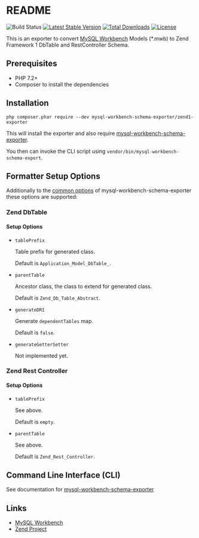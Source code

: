# README

![Build Status](https://github.com/mysql-workbench-schema-exporter/zend1-exporter/actions/workflows/continuous-integration.yml/badge.svg)
[![Latest Stable Version](https://poser.pugx.org/mysql-workbench-schema-exporter/zend1-exporter/v/stable.svg)](https://packagist.org/packages/mysql-workbench-schema-exporter/zend1-exporter)
[![Total Downloads](https://poser.pugx.org/mysql-workbench-schema-exporter/zend1-exporter/downloads.svg)](https://packagist.org/packages/mysql-workbench-schema-exporter/zend1-exporter) 
[![License](https://poser.pugx.org/mysql-workbench-schema-exporter/zend1-exporter/license.svg)](https://packagist.org/packages/mysql-workbench-schema-exporter/zend1-exporter)

This is an exporter to convert [MySQL Workbench](http://www.mysql.com/products/workbench/) Models (\*.mwb) to Zend Framework 1 DbTable and RestController Schema.

## Prerequisites

  * PHP 7.2+
  * Composer to install the dependencies

## Installation

```
php composer.phar require --dev mysql-workbench-schema-exporter/zend1-exporter
```

This will install the exporter and also require [mysql-workbench-schema-exporter](https://github.com/mysql-workbench-schema-exporter/mysql-workbench-schema-exporter).

You then can invoke the CLI script using `vendor/bin/mysql-workbench-schema-export`.

## Formatter Setup Options

Additionally to the [common options](https://github.com/mysql-workbench-schema-exporter/mysql-workbench-schema-exporter#configuring-mysql-workbench-schema-exporter) of mysql-workbench-schema-exporter these options are supported:

### Zend DbTable

#### Setup Options

  * `tablePrefix`

    Table prefix for generated class.

    Default is `Application_Model_DbTable_`.

  * `parentTable`

    Ancestor class, the class to extend for generated class.

    Default is `Zend_Db_Table_Abstract`.

  * `generateDRI`

    Generate `dependentTables` map.

    Default is `false`.

  * `generateGetterSetter`

    Not implemented yet.

### Zend Rest Controller

#### Setup Options

  * `tablePrefix`

    See above.

    Default is `empty`.

  * `parentTable`

    See above.

    Default is `Zend_Rest_Controller`.

## Command Line Interface (CLI)

See documentation for [mysql-workbench-schema-exporter](https://github.com/mysql-workbench-schema-exporter/mysql-workbench-schema-exporter#command-line-interface-cli)

## Links

  * [MySQL Workbench](http://wb.mysql.com/)
  * [Zend Project](http://framework.zend.com/)

